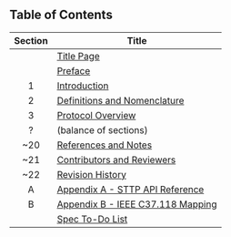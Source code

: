 ## Table of Contents

| Section | Title |
|:-------:|---------|
|   | [Title Page](TitlePage.md) |
|   | [Preface](Preface.md) |
| 1 | [Introduction](Introduction.md) |
| 2 | [Definitions and Nomenclature](Definitions.md) |
| 3 | [Protocol Overview](Overview.md) |
| ? | (balance of sections) |
| ~20 | [References and Notes](References.md) |
| ~21 | [Contributors and Reviewers](Contributors.md) |
| ~22 | [Revision History](History.md) |
| A | [Appendix A - STTP API Reference ](APIReference.md) |
| B | [Appendix B - IEEE C37.118 Mapping](IEEE_C37.118Mapping.md) |
|   | [Spec To-Do List](ToDoList.md) |
